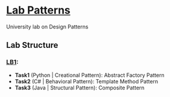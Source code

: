 # [Lab Patterns](https://github.com/treenoder/lab_patterns)

University lab on Design Patterns

## Lab Structure

### [LB1](https://github.com/treenoder/lab_patterns/tree/main/LB1):

- **Task1** (Python | Creational Pattern): Abstract Factory Pattern
- **Task2** (C# | Behavioral Pattern): Template Method Pattern
- **Task3** (Java | Structural Pattern): Composite Pattern